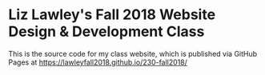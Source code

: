 # Liz Lawley's Fall 2018 Website Design & Development Class

This is the source code for my class website, which is published via GitHub Pages at https://lawleyfall2018.github.io/230-fall2018/
